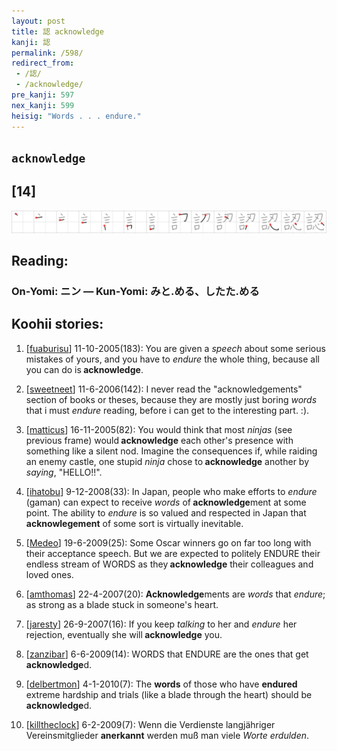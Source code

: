 ```yaml
---
layout: post
title: 認 acknowledge
kanji: 認
permalink: /598/
redirect_from:
 - /認/
 - /acknowledge/
pre_kanji: 597
nex_kanji: 599
heisig: "Words . . . endure."
---
```


## `acknowledge`

## [14]

<div class="stroke"><img src="../images/E8AA8D.png" /></div>

## Reading:

### On-Yomi: ニン &mdash; Kun-Yomi: みと.める、したた.める

## Koohii stories:

1) [<a href="http://kanji.koohii.com/profile/fuaburisu">fuaburisu</a>] 11-10-2005(183): You are given a <em>speech</em> about some serious mistakes of yours, and you have to <em>endure</em> the whole thing, because all you can do is<strong> acknowledge</strong>. 

2) [<a href="http://kanji.koohii.com/profile/sweetneet">sweetneet</a>] 11-6-2006(142): I never read the &quot;acknowledgements&quot; section of books or theses, because they are mostly just boring <em>words</em> that i must <em>endure</em> reading, before i can get to the interesting part. :). 

3) [<a href="http://kanji.koohii.com/profile/matticus">matticus</a>] 16-11-2005(82): You would think that most <em>ninjas</em> (see previous frame) would<strong> acknowledge</strong> each other&#039;s presence with something like a silent nod. Imagine the consequences if, while raiding an enemy castle, one stupid <em>ninja</em> chose to<strong> acknowledge</strong> another by <em>saying</em>, &quot;HELLO!!&quot;. 

4) [<a href="http://kanji.koohii.com/profile/ihatobu">ihatobu</a>] 9-12-2008(33): In Japan, people who make efforts to <em>endure</em> (gaman) can expect to receive <em>words</em> of<strong> acknowledge</strong>ment at some point. The ability to <em>endure</em> is so valued and respected in Japan that <strong>acknowlegement</strong> of some sort is virtually inevitable. 

5) [<a href="http://kanji.koohii.com/profile/Medeo">Medeo</a>] 19-6-2009(25): Some Oscar winners go on far too long with their acceptance speech. But we are expected to politely ENDURE their endless stream of WORDS as they<strong> acknowledge</strong> their colleagues and loved ones. 

6) [<a href="http://kanji.koohii.com/profile/amthomas">amthomas</a>] 22-4-2007(20): <strong>Acknowledge</strong>ments are <em>words</em> that <em>endure</em>; as strong as a blade stuck in someone&#039;s heart. 

7) [<a href="http://kanji.koohii.com/profile/jaresty">jaresty</a>] 26-9-2007(16): If you keep <em>talking</em> to her and <em>endure</em> her rejection, eventually she will<strong> acknowledge</strong> you. 

8) [<a href="http://kanji.koohii.com/profile/zanzibar">zanzibar</a>] 6-6-2009(14): WORDS that ENDURE are the ones that get<strong> acknowledge</strong>d. 

9) [<a href="http://kanji.koohii.com/profile/delbertmon">delbertmon</a>] 4-1-2010(7): The <strong>words</strong> of those who have <strong>endured</strong> extreme hardship and trials (like a blade through the heart) should be<strong> acknowledge</strong>d. 

10) [<a href="http://kanji.koohii.com/profile/killtheclock">killtheclock</a>] 6-2-2009(7): Wenn die Verdienste langjähriger Vereinsmitglieder <strong>anerkannt</strong> werden muß man viele <em>Worte</em> <em>erdulden</em>. 
